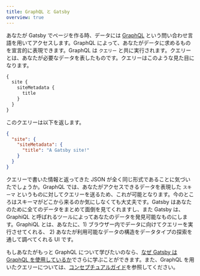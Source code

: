 ```yaml
---
title: GraphQL と Gatsby
overview: true
---
```


あなたが Gatsby でページを作る時、データには [GraphQL](http://graphql.org/) という問い合わせ言語を用いてアクセスします。GraphQL によって、あなたがデータに求めるものを宣言的に表現できます。GraphQL は `クエリー` と共に実行されます。クエリーとは、あなたが必要なデータを表したものです。クエリーはこのような見た目になります。

```graphql
{
  site {
    siteMetadata {
      title
    }
  }
}
```

このクエリーは以下を返します。

```json
{
  "site": {
    "siteMetadata": {
      "title": "A Gatsby site!"
    }
  }
}
```

クエリーで書いた情報と返ってきた JSON が全く同じ形式であることに気づいたでしょうか。GraphQL では、あなたがアクセスできるデータを表現した `スキーマ` というものに対してクエリーを送るため、これが可能となります。今のところはスキーマがどこから来るのか気にしなくても大丈夫です。Gatsby はあなたのために全てのデータをまとめて面倒を見てくれますし、また Gatsby は、GraphiQL と呼ばれるツールによってあなたのデータを発見可能なものにします。GraphiQL とは、あなたに、1) ブラウザー内でデータに向けてクエリーを実行させてくれる、 2) あなたが利用可能なデータの構造をデータタイプの探索を通して調べてくれる UI です。

もしあなたがもっと GraphQL について学びたいのなら、[なぜ Gatsby は GraphQL を使用しているか](/docs/why-gatsby-uses-graphql/)でさらに学ぶことができます。また、GraphQL を用いたクエリーについては、[コンセプチュアルガイド](/docs/querying-with-graphql/)を参照してください。

<GuideList slug={props.slug} />
